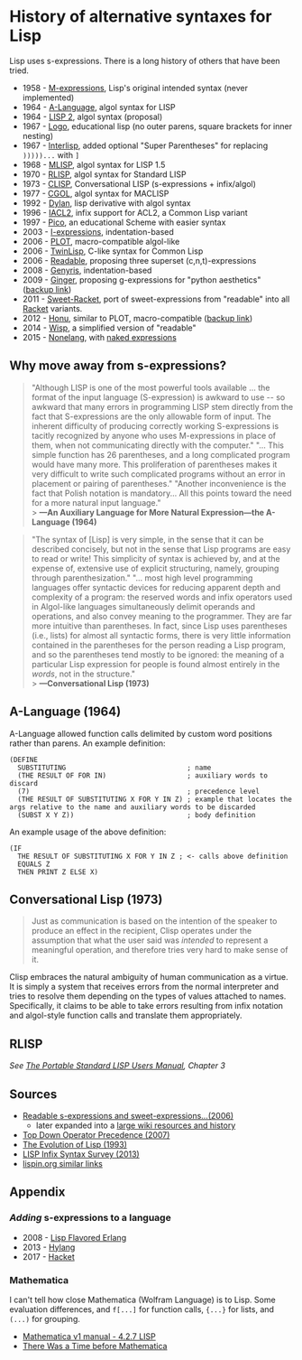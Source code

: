 # History of alternative syntaxes for Lisp

Lisp uses s-expressions. There is a long history of others that have been tried.

* 1958 - [M-expressions], Lisp's original intended syntax (never implemented)
* 1964 - [A-Language], algol syntax for LISP
* 1964 - [LISP 2], algol syntax (proposal)
* 1967 - [Logo], educational lisp (no outer parens, square brackets for inner nesting)
* 1967 - [Interlisp], added optional "Super Parentheses" for replacing `)))))...` with `]`
* 1968 - [MLISP], algol syntax for LISP 1.5
* 1970 - [RLISP], algol syntax for Standard LISP
* 1973 - [CLISP], Conversational LISP (s-expressions + infix/algol)
* 1977 - [CGOL], algol syntax for MACLISP
* 1992 - [Dylan], lisp derivative with algol syntax
* 1996 - [IACL2], infix support for ACL2, a Common Lisp variant
* 1997 - [Pico], an educational Scheme with easier syntax
* 2003 - [I-expressions], indentation-based
* 2006 - [PLOT], macro-compatible algol-like
* 2006 - [TwinLisp], C-like syntax for Common Lisp
* 2006 - [Readable], proposing three superset (c,n,t)-expressions
* 2008 - [Genyris], indentation-based
* 2009 - [Ginger], proposing g-expressions for "python aesthetics" ([backup link][ginger-backup])
* 2011 - [Sweet-Racket], port of sweet-expressions from "readable" into all [Racket] variants. 
* 2012 - [Honu], similar to PLOT, macro-compatible ([backup link][honu-backup])
* 2014 - [Wisp], a simplified version of "readable"
* 2015 - [Nonelang], with [naked expressions]

## Why move away from s-expressions?

> "Although LISP is one of the most powerful tools available ... the format of the input language (S-expression) is awkward to use -- so awkward that many errors in programming LISP stem directly from the fact that S-expressions are the only allowable form of input. The inherent difficulty of producing correctly working S-expressions is tacitly recognized by anyone who uses M-expressions in place of them, when not communicating directly with the computer."
> "... This simple function has 26 parentheses, and a long complicated program would have many more. This proliferation of parentheses makes it very difficult to write such complicated programs without an error in placement or pairing of parentheses."
> "Another inconvenience is the fact that Polish notation is mandatory... All this points toward the need for a more natural input language."<br> > **—An Auxiliary Language for More Natural Expression—the A-Language (1964)**

> "The syntax of [Lisp] is very simple, in the sense that it can be described concisely, but not in the sense that Lisp programs are easy to read or write! This simplicity of syntax is achieved by, and at the expense of, extensive use of explicit structuring, namely, grouping through parenthesization."
> "... most high level programming languages offer syntactic devices for reducing apparent depth and complexity of a program: the reserved words and infix operators used in Algol-like languages simultaneously delimit operands and operations, and also convey meaning to the programmer. They are far more intuitive than parentheses. In fact, since Lisp uses parentheses (i.e., lists) for almost all syntactic forms, there is very little information contained in the parentheses for the person reading a Lisp program, and so the parentheses tend mostly to be ignored: the meaning of a particular Lisp expression for people is found almost entirely in the _words_, not in the structure."<br> > **—Conversational Lisp (1973)**

## A-Language (1964)

A-Language allowed function calls delimited by custom word positions rather than parens. An example definition:

```
(DEFINE
  SUBSTITUTING                              ; name
  (THE RESULT OF FOR IN)                    ; auxiliary words to discard
  (7)                                       ; precedence level
  (THE RESULT OF SUBSTITUTING X FOR Y IN Z) ; example that locates the args relative to the name and auxiliary words to be discarded
  (SUBST X Y Z))                            ; body definition
```

An example usage of the above definition:

```
(IF
  THE RESULT OF SUBSTITUTING X FOR Y IN Z ; <- calls above definition
  EQUALS Z
  THEN PRINT Z ELSE X)
```

## Conversational Lisp (1973)

> Just as communication is based on the intention of the speaker to produce an effect in the recipient, Clisp operates under the assumption that what the user said was _intended_ to represent a meaningful operation, and therefore tries very hard to make sense of it.

Clisp embraces the natural ambiguity of human communication as a virtue. It is
simply a system that receives errors from the normal interpreter and tries to
resolve them depending on the types of values attached to names. Specifically,
it claims to be able to take errors resulting from infix notation and
algol-style function calls and translate them appropriately.

## RLISP

_See [The Portable Standard LISP Users Manual], Chapter 3_

[the portable standard lisp users manual]: http://www.softwarepreservation.org/projects/LISP/utah/USCP-Portable_Standard_LISP_Users_Manual-TR_10-1982.pdf

## Sources

* [Readable s-expressions and sweet-expressions...(2006)](https://www.dwheeler.com/readable/readable-s-expressions.html)
  * later expanded into a [large wiki resources and history](https://sourceforge.net/p/readable/wiki/Home/)
* [Top Down Operator Precedence (2007)](http://javascript.crockford.com/tdop/tdop.html)
* [The Evolution of Lisp (1993)](https://www.dreamsongs.com/Files/HOPL2-Uncut.pdf)
* [LISP Infix Syntax Survey (2013)](http://xahlee.info/comp/lisp_sans_sexp.html)
* [lispin.org similar links](http://web.archive.org/web/20070827030525/http://www.lispin.org:80/wiki?page=default/links)

## Appendix

### _Adding_ s-expressions to a language

* 2008 - [Lisp Flavored Erlang]
* 2013 - [Hylang]
* 2017 - [Hacket]

### Mathematica

I can't tell how close Mathematica (Wolfram Language) is to Lisp. Some
evaluation differences, and `f[...]` for function calls, `{...}` for lists,
and `(...)` for grouping.

* [Mathematica v1 manual - 4.2.7 LISP](http://reference.wolfram.com/legacy/v1/contents/4.2.7.pdf)
* [There Was a Time before Mathematica](http://blog.stephenwolfram.com/2013/06/there-was-a-time-before-mathematica/)

[a-language]: http://www.softwarepreservation.org/projects/LISP/book/III_LispBook_Apr66.pdf#page=249
[cgol]: http://web.archive.org/web/20080218053546/http://zane.brouhaha.com/~healyzh/doc/cgol.doc.txt
[lisp 2]: https://en.wikipedia.org/wiki/LISP_2
[mlisp]: http://i.stanford.edu/pub/cstr/reports/cs/tr/68/92/CS-TR-68-92.pdf
[dylan]: https://en.wikipedia.org/wiki/Dylan_(programming_language)
[clisp]: http://www.softwarepreservation.org/projects/LISP/interlisp/Teitelman-3IJCAI.pdf
[m-expressions]: https://en.wikipedia.org/wiki/M-expression
[rlisp]: https://en.wikipedia.org/wiki/Reduce_(computer_algebra_system)
[readable]: https://sourceforge.net/p/readable/wiki/Home/
[logo]: http://el.media.mit.edu/logo-foundation/what_is_logo/logo_programming.html
[wisp]: https://srfi.schemers.org/srfi-119/srfi-119.html
[ginger]: http://sci-hub.tw/10.1145/1566445.1566481
[ginger-backup]: https://archive.org/details/history-of-lisp-parens/palmer2009.pdf
[nonelang]: https://bitbucket.org/duangle/nonelang/overview
[naked expressions]: http://nonelang.readthedocs.io/en/latest/dataformat.html#naked-coated-expressions
[lisp flavored erlang]: https://en.wikipedia.org/wiki/LFE_(programming_language)
[hylang]: https://en.wikipedia.org/wiki/Hy
[interlisp]: http://www.dtic.mil/dtic/tr/fulltext/u2/656771.pdf
[plot]: http://users.rcn.com/david-moon/PLOT/
[i-expressions]: https://srfi.schemers.org/srfi-49/srfi-49.html
[honu]: http://sci-hub.tw/10.1145/2371401.2371420
[honu-backup]: https://archive.org/details/history-of-lisp-parens/rafkind2012.pdf
[genyris]: http://lambda-the-ultimate.org/node/2651
[pico]: https://en.wikipedia.org/wiki/Pico_(programming_language)
[twinlisp]: http://twinlisp.nongnu.org/docs/TwinLisp%20for%20lisp%20users.html
[iacl2]: http://www.cs.utexas.edu/users/moore/infix/printer/syntax.html
[hacket]: https://github.com/lexi-lambda/hackett
[racket]: https://racket-lang.org/
[sweet-racket]: https://github.com/takikawa/sweet-racket
